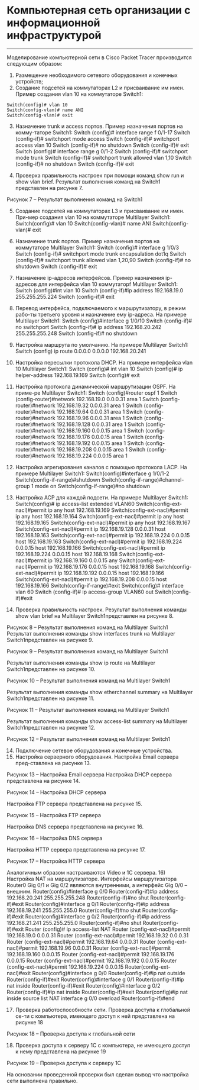 # Компьютерная сеть организации с информационной инфраструктурой
***
Моделирование компьютерной сети в Cisco Packet Tracer производится следующим образом:
1) Размещение необходимого сетевого оборудования и конечных устройств;
2) Создание подсетей на коммутаторах L2 и присваивание им имен. Пример создания vlan 10 на коммутаторе Switch1:
```
Switch(config)# vlan 10
Switch(config-vlan)# name ANI
Switch(config-vlan)# exit
```

3) Назначение trunk и access портов. Пример назначения портов на комму-таторе Switch1:
Switch (config)# interface range f 0/1-17
Switch (config-if)# switchport mode access
Switch (config-if)# switchport access vlan 10
Switch (config-if)# no shutdown
Switch (config-if)# exit
Switch (config)# interface range g 0/1-2
Switch (config-if)# switchport mode trunk
Switch (config-if)# switchport trunk allowed vlan 1,10
Switch (config-if)# no shutdown
Switch (config-if)# exit

4) Проверка правильность настроек при помощи команд show run и show vlan brief. Результат выполнения команд на Switch1 представлен на рисунке 7.

 

Рисунок 7 – Результат выполнения команд на Switch1

5) Создание подсетей на коммутаторах L3 и присваивание им имен. При-мер создания vlan 10 на коммутаторе Multilayer Switch1:
Switch(config)# vlan 10
Switch(config-vlan)# name ANI
Switch(config-vlan)# exit

6) Назначение trunk портов. Пример назначения портов на коммутаторе Multilayer Switch1:
Switch (config)# interface g 1/0/3
Switch (config-if)# switchport mode trunk encapsulation dot1q
Switch (config-if)# switchport trunk allowed vlan 1,20,90
Switch (config-if)# no shutdown
Switch (config-if)# exit

7) Назначение ip-адресов интерфейсов. Пример назначения ip-адресов для интерфейса vlan 10 коммутаторf Multilayer Switch1:
Switch (config)#int vlan 10
Switch (config-if)#ip address 192.168.19.0 255.255.255.224
Switch (config-if)# exit

8) Перевод интерфейса, подключаемого к маршрутизатору, в режим рабо-ты третьего уровня и назначение ему ip-адреса. На примере Multilayer Switch1:
Switch (config)#interface g 1/0/10
Switch (config-if)# no switchport
Switch (config-if)# ip address 192.168.20.242 255.255.255.248
Switch (config-if)# no shutdown

9) Настройка маршрута по умолчанию. На примере Multilayer Switch1:
Switch (config) ip route 0.0.0.0 0.0.0.0 192.168.20.241

10) Настройка пересылки протокола DHCP. На примере интерфейса vlan 10 Multilayer Switch1:
Switch (config)# int vlan 10
Switch (config)# ip helper-address 192.168.19.169
Switch (config)# exit

10) Настройка протокола динамической маршрутизации OSPF. На приме-ре Multilayer Switch1:
Switch (config)#router ospf 1
Switch (config-router)#network 192.168.19.0 0.0.0.31 area 1
Switch (config-router)#network 192.168.19.32 0.0.0.31 area 1
Switch (config-router)#network 192.168.19.64 0.0.0.31 area 1
Switch (config-router)#network 192.168.19.96 0.0.0.31 area 1
Switch (config-router)#network 192.168.19.128 0.0.0.31 area 1
Switch (config-router)#network 192.168.19.160 0.0.0.15 area 1
Switch (config-router)#network 192.168.19.176 0.0.0.15 area 1
Switch (config-router)#network 192.168.19.192 0.0.0.15 area 1
Switch (config-router)#network 192.168.19.208 0.0.0.15 area 1
Switch (config-router)#network 192.168.19.224 0.0.0.15 area 1

11) Настройка агрегирования каналов с помощью протокола LACP. На примере Multilayer Switch1:
Switch(config)#interface g 1/0/1-2
Switch(config-if-range)#shutdown
Switch(config-if-range)#channel-group 1 mode on
Switch(config-if-range)#no shutdown

12) Настройка ACP для каждой подсети. На примере Multilayer Switch1:
Switch(config)# ip access-list extended VLAN60
Switch(config-ext-nacl)#permit ip any host 192.168.19.169
Switch(config-ext-nacl)#permit ip any host 192.168.19.164
Switch(config-ext-nacl)#permit ip any host 192.168.19.165
Switch(config-ext-nacl)#permit ip any host 192.168.19.167
Switch(config-ext-nacl)#permit ip 192.168.19.128 0.0.0.31 host 192.168.19.163
Switch(config-ext-nacl)#permit ip 192.168.19.224 0.0.0.15 host 192.168.19.163
Switch(config-ext-nacl)#permit ip 192.168.19.224 0.0.0.15 host 192.168.19.166
Switch(config-ext-nacl)#permit ip 192.168.19.224 0.0.0.15 host 192.168.19.168
Switch(config-ext-nacl)#permit ip 192.168.19.160 0.0.0.15 any
Switch(config-ext-nacl)#permit ip 192.168.19.176 0.0.0.15 host 192.168.19.168
Switch(config-ext-nacl)#permit ip 192.168.19.192 0.0.0.15 host 192.168.19.166
Switch(config-ext-nacl)#permit ip 192.168.19.208 0.0.0.15 host 192.168.19.166
Switch(config-if-range)#exit
Switch(config)# interface vlan 60
Switch (config-if)# ip access-group VLAN60 out
Switch(config-if)#exit

13) Проверка правильность настроек. Результат выполнения команды show vlan brief на Multilayer Switch1представлен на рисунке 8.

 

Рисунок 8 – Результат выполнения команд на Multilayer Switch1
Результат выполнения команды show interfaces trunk на Multilayer Switch1представлен на рисунке 9.

 

Рисунок 9 – Результат выполнения команд на Multilayer Switch1

Результат выполнения команды show ip route на Multilayer Switch1представлен на рисунке 10.

 

Рисунок 10 – Результат выполнения команд на Multilayer Switch1

Результат выполнения команды show etherchannel summary на Multilayer Switch1представлен на рисунке 11.


 

Рисунок 11 – Результат выполнения команд на Multilayer Switch1

Результат выполнения команды show access-list summary на Multilayer Switch1представлен на рисунке 12.

 

Рисунок 12 – Результат выполнения команд на Multilayer Switch1

14) Подключение сетевое оборудования и конечные устройства.
15) Настройка серверного оборудования. Настройка Email сервера пред-ставлена на рисунке 13.

 

Рисунок 13 – Настройка Email сервера
Настройка DHCP сервера представлена на рисунке 14.

 

Рисунок 14 – Настройка DHCP сервера

Настройка FTP сервера представлена на рисунке 15.

 

Рисунок 15 – Настройка FTP сервера

Настройка DNS сервера представлена на рисунке 16.

 

Рисунок 16 – Настройка DNS сервера

Настройка HTTP сервера представлена на рисунке 17.

 

Рисунок 17 – Настройка HTTP сервера

Аналогичным образом настраиваются Video и 1С сервера.
16) Настройка NAT на маршрутизаторе. Интерфейсы маршрутизатора Router0 Gig 0/1 и Gig 0/2 являются внутренними, а интерфейс Gig 0/0 – внешним.
Router(config)#interface g 0/0
Router(config-if)#ip address 192.168.20.241 255.255.255.248
Router(config-if)#no shut
Router(config-if)#exit
Router(config)#interface g 0/1
Router(config-if)#ip address 192.168.19.241 255.255.255.0
Router(config-if)#no shut
Router(config-if)#exit
Router(config)#interface g 0/2
Router(config-if)#ip address 192.168.21.241 255.255.255.0
Router(config-if)#no shut
Router(config-if)#exit
Router (config)# ip access-list NAT
Router (config-ext-nacl)#permit 192.168.19.0 0.0.0.31
Router (config-ext-nacl)#permit 192.168.19.32 0.0.0.31
Router (config-ext-nacl)#permit 192.168.19.64 0.0.0.31
Router (config-ext-nacl)#permit 192.168.19.96 0.0.0.31
Router (config-ext-nacl)#permit 192.168.19.160 0.0.0.15
Router (config-ext-nacl)#permit 192.168.19.176 0.0.0.15
Router (config-ext-nacl)#permit 192.168.19.192 0.0.0.15
Router (config-ext-nacl)#permit 192.168.19.224 0.0.0.15
Router(config-ext-nacl)#exit
Router(config)#interface g 0/0
Router(config-if)#ip nat outside
Router(config-if)#exit
Router(config)#interface g 0/1
Router(config-if)#ip nat inside
Router(config-if)#exit
Router(config)#interface g 0/2
Router(config-if)#ip nat inside
Router(config-if)#exit
Router(config)#ip nat inside source list NAT interface g 0/0 overload
Router(config-if)#end

17) Проверка работоспособности сети. Проверка доступа к глобальной се-ти с компьютера, имеющего доступ к ней представлена на рисунке 18

 

Рисунок 18 – Проверка доступа к глобальной сети

18) Проверка доступа к серверу 1С с компьютера, не имеющего доступ к нему представлена на рисунке 19

 

Рисунок 19 – Проверка доступа к серверу 1С

На основании проведенной проверки был сделан вывод что настройка сети выполнена правильно.
